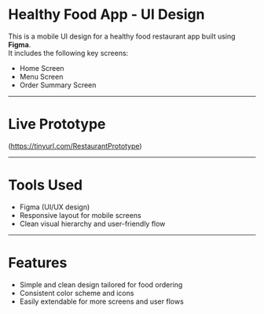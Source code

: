 # Healthy Food App - UI Design

This is a mobile UI design for a healthy food restaurant app built using **Figma**.  
It includes the following key screens:

- Home Screen  
- Menu Screen  
- Order Summary Screen

---

# Live Prototype

(https://tinyurl.com/RestaurantPrototype)

---

# Tools Used

- Figma (UI/UX design)
- Responsive layout for mobile screens
- Clean visual hierarchy and user-friendly flow

---

# Features

- Simple and clean design tailored for food ordering
- Consistent color scheme and icons
- Easily extendable for more screens and user flows

